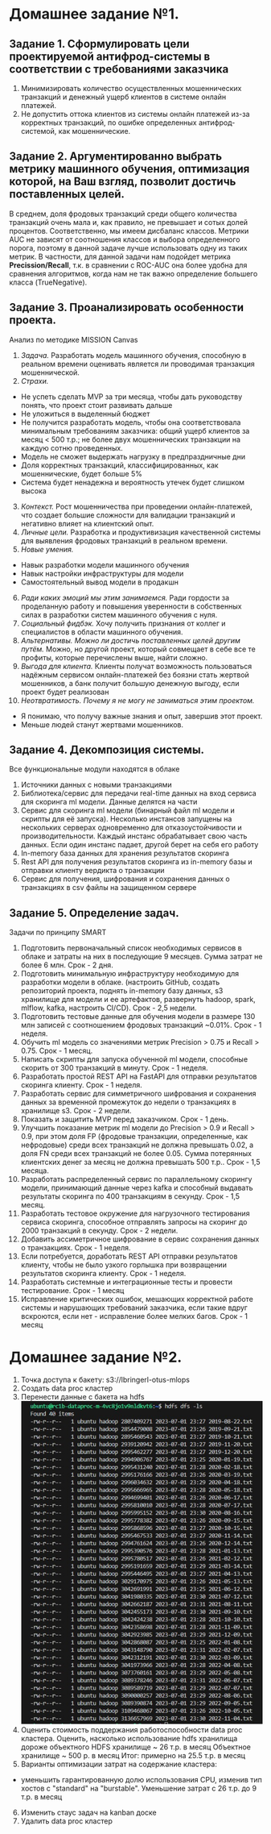 # Домашнее задание №1.

## Задание 1. Сформулировать цели проектируемой антифрод-системы в соответствии с требованиями заказчика
1. Минимизировать количество осуществленных мошеннических транзакций и денежный ущерб клиентов в системе онлайн платежей.
2. Не допустить оттока клиентов из системы онлайн платежей из-за корректных транзакций, по ошибке определенных антифрод-системой, как мошеннические.

## Задание 2. Аргументированно выбрать метрику машинного обучения, оптимизация которой, на Ваш взгляд, позволит достичь поставленных целей.

В среднем, доля фродовых транзакций среди общего количества транзакций очень мала и, как правило, не превышает и сотых долей процентов. Соответственно, мы имеем дисбаланс классов. Метрики AUC не зависят от соотношения классов и выбора определенного порога, поэтому в данной задаче лучше использовать одну из таких метрик. В частности, для данной задачи нам подойдет метрика **Precission/Recall**, т.к. в сравнении с ROC-AUC она более удобна для сравнения алгоритмов, когда нам не так важно определение большего класса (TrueNegative).

## Задание 3. Проанализировать особенности проекта.

Анализ по методике MISSION Canvas
 1. *Задача.* Разработать модель машинного обучения, способную в реальном времени оценивать является ли проводимая транзакция мошеннической.
 2. *Страхи.* 
- Не успеть сделать MVP за три месяца, чтобы дать руководству понять, что проект стоит развивать дальше
 - Не уложиться в выделенный бюджет
 - Не получится разработать модель, чтобы она соответствовала минимальным требованиям заказчика: общий ущерб клиентов за месяц < 500 т.р.; не более двух мошеннических транзакции на каждую сотню проведенных.
 - Модель не сможет выдержать нагрузку в предпраздничные дни
 - Доля корректных транзакций, классифицированных, как мошеннические, будет больше 5%
 - Система будет ненадежна и вероятность утечек будет слишком высока
 3. *Контекст.* Рост мошенничества при проведении онлайн-платежей, что создает большие сложности для валидации транзакций и негативно влияет на клиентский опыт.
 4. *Личные цели.* Разработка и продуктивизация качественной системы для выявления фродовых транзакций в реальном времени.
 5. *Новые умения.*
 - Навык разработки модели машинного обучения
 - Навык настройки инфраструктуры для модели
 - Самостоятельный вывод модели в продакшн
6. *Ради каких эмоций мы этим занимаемся.* Ради гордости за проделанную работу и повышения уверенности в собственных силах в разработки систем машинного обучения с нуля.
7. *Социальный фидбэк.* Хочу получить признания от коллег и специалистов в области машинного обучения.
8. *Альтернативы. Можно ли достичь поставленных целей другим путём.* Можно, но другой проект, который совмещает в себе все те профиты, которые перечислены выше, найти сложно.
9. *Выгода для клиента.* Клиенты получат возможность пользоваться надёжным сервисом онлайн-платежей без боязни стать жертвой мошенников, а банк получит большую денежную выгоду, если проект будет реализован
10. *Неотвратимость. Почему я не могу не заниматься этим проектом.*
- Я понимаю, что получу важные знания и опыт, завершив этот проект.
- Меньше людей станут жертвами мошенников.

## Задание 4. Декомпозиция системы.

Все функциональные модули находятся в облаке
1. Источники данных с новыми транзакциями
2. Библиотека/сервис для передачи real-time данных на вход сервиса для скоринга ml модели. Данные делятся на части
3. Сервис для скоринга ml модели (бинарный файл ml модели и скрипты для её запуска). Несколько инстансов запущены на нескольких серверах одновременно для отказоустойчивости и производительности. Каждый инстанс обрабатывает свою часть данных. Если один инстанс падает, другой берет на себя его работу
4. In-memory база данных для хранения результатов скоринга
5. Rest API для получения результатов скоринга из in-memory базы и отправки клиенту вердикта о транзакции
6. Сервис для получения, шифрования и сохранения данных о транзакциях в csv файлы на защищенном сервере

## Задание 5. Определение задач.

Задачи по принципу SMART

1. Подготовить первоначальный список необходимых сервисов в облаке и затраты на них в последующие 9 месяцев. Сумма затрат не более 6 млн. Срок - 2 дня.
2. Подготовить минимальную инфраструктуру необходимую для разработки модели в облаке. (настроить GitHub, создать репозиторий проекта, поднять in-memory базу данных, s3 хранилище для модели и ее артефактов, развернуть hadoop, spark, mlflow, kafka, настроить CI/CD). Срок - 2,5 недели.
3. Подготовить тестовые данные для обучения модели в размере 130 млн записей с соотношением фродовых транзакций ~0.01%. Срок - 1 неделя.
4. Обучить ml модель со значениями метрик Precision > 0.75 и Recall > 0.75. Срок - 1 месяц.
5. Написать скрипты для запуска обученной ml модели, способные скорить от 300 транзакций в минуту. Срок - 1 неделя.
6. Разработать простой REST API на FastAPI для отправки результатов скоринга клиенту. Срок - 1 неделя.
7. Разработать сервис для симметричного шифрования и сохранения данных за временной промежуток до недели о транзакциях в хранилище s3. Срок - 2 недели.
8. Показать и защитить MVP перед заказчиком. Срок - 1 день.
9. Улучшить показание метрик ml модели до Precision > 0.9 и Recall > 0.9, при этом доля FP (фродовые транзакции, определенные, как нефродовые) среди всех транзакций не должна превышать 0.02, а доля FN среди всех транзакций не более 0.05. Сумма потерянных клиентских денег за месяц не должна превышать 500 т.р.. Срок - 1,5 месяца.
10. Разработать распределенный сервис по параллельному скорингу модели, принимающий данные через kafka и способный выдавать результаты скоринга по 400 транзакциям в секунду. Срок - 1,5 месяц.
11. Разработать тестовое окружение для нагрузочного тестирования сервиса скоринга, способное отправлять запросы на скоринг до 2000 транзакций в секунду. Срок - 2 недели. 
12. Добавить ассиметричное шифрование в сервис сохранения данных о транзакциях. Срок - 1 неделя.
13. Если потребуется, доработать REST API отправки результатов клиенту, чтобы не было узкого горлышка при возвращении результатов скоринга клиенту. Срок - 1 неделя.
14. Разработать системные и интеграционные тесты и провести тестирование. Срок - 1 месяц
15. Исправление критических ошибок, мешающих корректной работе системы и нарушающих требований заказчика, если такие вдруг вскроются, если нет - исправление более мелких багов. Срок - 1 месяц


# Домашнее задание №2.

1. Точка доступа к бакету: s3://lbringerl-otus-mlops
2. Создать data proc кластер
3. Перенести данные с бакета на hdfs
![Alt text](image.png)
4. Оценить стоимость поддержания работоспособности data proc кластера.
Оценить, насколько использование hdfs хранилища дороже объектного
HDFS хранилище ~ 26 т.р. в месяц
Объектное хранилище ~ 500 р. в месяц
Итог: примерно на 25.5 т.р. в месяц
5. Варианты оптимизации затрат на содержание кластера:
 - уменьшить гарантированную долю использования CPU, изменив тип хостов с "standard" на "burstable". Уменьшение затрат с 26 т.р. до 9 т.р. в месяц
6. Изменить стаус задач на kanban доске
7. Удалить data proc кластер
